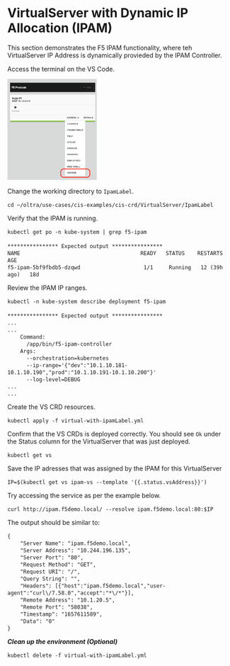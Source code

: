 # VirtualServer with Dynamic IP Allocation (IPAM)

This section demonstrates the F5 IPAM functionality, where teh VirtualServer IP Address is dynamically provieded by the IPAM Controller. 

Access the terminal on the VS Code.

<img src="https://raw.githubusercontent.com/F5EMEA/oltra/main/vscode.png" style="width:40%">

Change the working directory to `IpamLabel`.
```
cd ~/oltra/use-cases/cis-examples/cis-crd/VirtualServer/IpamLabel
```

Verify that the IPAM is running.

```
kubectl get po -n kube-system | grep f5-ipam

**************** Expected output ****************
NAME                                      READY   STATUS    RESTARTS       AGE
f5-ipam-5bf9fbdb5-dzqwd                    1/1     Running   12 (39h ago)   18d
```

Review the IPAM IP ranges.

```
kubectl -n kube-system describe deployment f5-ipam

**************** Expected output ****************
...
...
    Command:
      /app/bin/f5-ipam-controller
    Args:
      --orchestration=kubernetes
      --ip-range='{"dev":"10.1.10.181-10.1.10.190","prod":"10.1.10.191-10.1.10.200"}'
      --log-level=DEBUG
...
...
```


Create the VS CRD resources. 
```
kubectl apply -f virtual-with-ipamLabel.yml
```

Confirm that the VS CRDs is deployed correctly. You should see `Ok` under the Status column for the VirtualServer that was just deployed.
```
kubectl get vs 
```

Save the IP adresses that was assigned by the IPAM for this VirtualServer
```
IP=$(kubectl get vs ipam-vs --template '{{.status.vsAddress}}')
```

Try accessing the service as per the example below. 
```
curl http://ipam.f5demo.local/ --resolve ipam.f5demo.local:80:$IP
```

The output should be similar to:
```
{
    "Server Name": "ipam.f5demo.local",
    "Server Address": "10.244.196.135",
    "Server Port": "80",
    "Request Method": "GET",
    "Request URI": "/",
    "Query String": "",
    "Headers": [{"host":"ipam.f5demo.local","user-agent":"curl\/7.58.0","accept":"*\/*"}],
    "Remote Address": "10.1.20.5",
    "Remote Port": "58038",
    "Timestamp": "1657611589",
    "Data": "0"
}
```


***Clean up the environment (Optional)***
```
kubectl delete -f virtual-with-ipamLabel.yml
```
